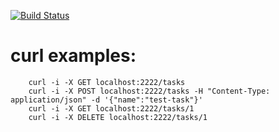 [![Build Status](https://travis-ci.org/jwojciec/task-app.svg?branch=master)](https://travis-ci.org/jwojciec/task-app)

# curl examples:
```
    curl -i -X GET localhost:2222/tasks
    curl -i -X POST localhost:2222/tasks -H "Content-Type: application/json" -d '{"name":"test-task"}'
    curl -i -X GET localhost:2222/tasks/1
    curl -i -X DELETE localhost:2222/tasks/1
```

